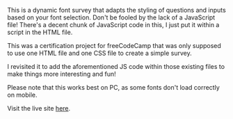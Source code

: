 This is a dynamic font survey that adapts the styling of questions and inputs based on your font selection. Don't be fooled by the lack of a JavaScript file! There's a decent chunk of JavaScript code in this, I just put it within a script in the HTML file. 

This was a certification project for freeCodeCamp that was only supposed to use one HTML file and one CSS file to create a simple survey.

I revisited it to add the aforementioned JS code within those existing files to make things more interesting and fun!

Please note that this works best on PC, as some fonts don't load correctly on mobile.

Visit the live site [here](https://danielledonnelly.github.io/font-survey/).
